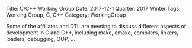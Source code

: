 Title: C/C++ Working Group
Date: 2017-12-1
Quarter: 2017 Winter
Tags: Working Group, C, C++
Category: WorkingGroup

Some of the affiliates and DTL are meeting to discuss different
aspects  of development in C and C++, including make, cmake,
compilers, linkers, loaders, debugging, OOP, ...

